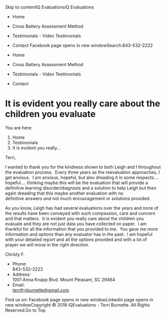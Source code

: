 Skip to contentiQ EvaluationsiQ Evaluations
- Home
- Cross Battery Assessment Method
- Testimonials      - Video Testimonials

- Contact
Facebook page opens in new windowSearch:843-532-2222
- Home
- Cross Battery Assessment Method
- Testimonials      - Video Testimonials

- Contact

# It is evident you really care about the children you evaluate
You are
here:
1. Home
2. Testimonials
3. It is evident you really…


Terri,

I wanted to thank you for the kindness shown to both Leigh and I throughout the evaluation
process.  Every three years as the reevaluation approaches, I get anxious.  I am
anxious, hopeful, but also dreading it in some respects…. hopeful…. thinking
maybe this will be the evaluation that will provide a definitive learning disorder/diagnosis
and a solution to help Leigh but then again dreading that this maybe another evaluation
with no definitive answers and not much encouragement or solutions provided.  

As you know, Leigh has had several evaluations over the years and none of the results
have been conveyed with such compassion, care and concern and that matters.  It
is evident you really care about the children you evaluate and they are not just
data you have collected on paper.  I am thankful for all the information that you
provided to me.  You gave me more information and options than any evaluator has
in the past.  I am hopeful with your detailed report and all the options provided
and with a lot of prayer we will move in the right direction. 

Christy F.

- Phone:  
843-532-2222
- Address:  
1001 Anna Knapp Blvd. Mount Pleasant, SC 29464
- Email:  
terrifryburnette@gmail.com

Find us on:
Facebook page opens in new windowLinkedin page opens in new windowCopyright © 2018
iQEvaluations - Terri Burnette. All Rights Reserved.Go to Top
